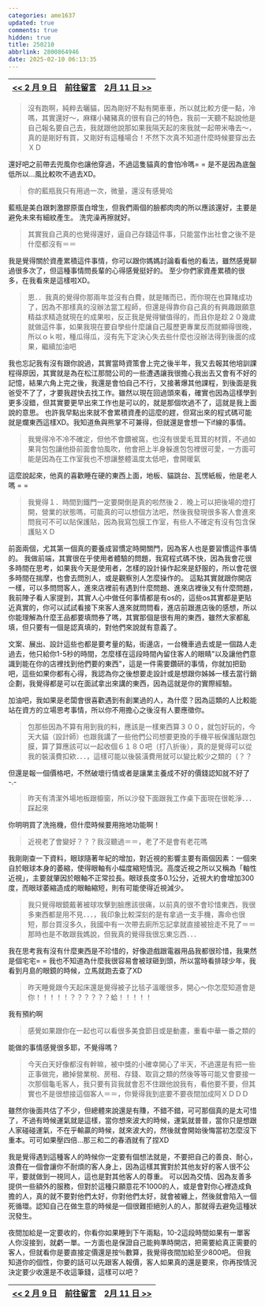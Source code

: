 ```yaml
---
categories: ame1637
updated: true
comments: true
hidden: true
title: 250210
abbrlink: 2800864946
date: 2025-02-10 06:13:35
---
```


| <a href="/ame1637/3325445975"><< 2 月 9 日</a> | <a href="javascript:void(0)" onclick="scrollToComments(event)">前往留言</a> | <a href="/ame1637/3522625060">  2月 11 日 >></a> |
| :---------------------------------------------: | :-------------------------------------------------------------------------: | :----------------------------: |

>沒有跑啊，純粹去曬貓，因為剛好不點有開車車，所以就比較方便一點，冷嗎，其實還好～，麻糬小豬豬真的很有自己的特色，我前一天聽不點說他是自己報名要自己去，我就跟他說那如果我隔天起的來我就一起帶米嚕去～，真的是剛好有買，又剛好有這種場合！不然下次真不知道什麼時候要穿出去ＸＤ

還好吧之前帶去兜風你也讓他穿過，不過這隻貓真的會怕冷嗎= =
是不是因為底盤低所以...風比較吹不過去XD。

>你的藍瓶我只有用過一次，微量，還沒有感覺哈

藍瓶是美白跟刺激膠原蛋白增生，但我們兩個的臉都肉肉的所以應該還好，主要是避免未來有細紋產生。
洗完澡再擦就好。

>其實我自己真的也覺得還好，逼自己存錢這件事，只能當作出社會之後不是什麼都沒有＝＝

我是覺得關於資產累積這件事情，你可以跟你媽媽討論看看他的看法，雖然感覺聊過很多次了，但這種事情問長輩的心得感覺挺好的。
至少你們家資產累積的很多，在我看來是這樣啦XD。

> 恩．．我真的覺得你那兩年並沒有白費，就是賭而已，而你現在也算賭成功了，因為不那樣真的沒辦法當工程師，但還是得靠你自己真的有興趣跟願意精益求精造就現在的成果啦，反正我是覺得蠻值得的，而且你是趁２０幾歲就做這件事，如果我現在要自學些什麼讓自己履歷更專業反而就顯得很晚，所以ｏｋ啦，種瓜得瓜，沒有先下定決心失去些什麼也沒辦法得到後面的成果，繼續加油吧

我也忘記我有沒有跟你說過，其實當時資策會上完之後半年，我又去報其他培訓課程得原因，其實就是為在松江那間公司的一些遭遇讓我很擔心我出去又會有不好的記憶，結果六角上完之後，我還是會怕自己不行，又接著爆其他課程，到後面是我爸受不了了，才要我趕快去找工作。雖然以現在回過頭來看，確實也因為這樣學到更多沒錯，但其實要更早出來工作也是可以的，就是那個坎過不了，這就是我上面說的意思。
也許我早點出來就不會累積資產的這麼的趕，但寫出來的程式碼可能就是爛東西這樣XD。我知道魚與熊掌不可兼得，但就還是會想一下if線的事情。

>我覺得冷不冷不確定，但他不會鑽被窩，也沒有很愛毛茸茸的材質，不過如果背包包讓他掛前面會怕風吹，他會把上半身躲進包包裡很可愛，一方面可能是因為在工作室我也不想讓整體溫度太低吧，會開暖氣

這麼說起來，他真的喜歡睡在硬的東西上面，地板、貓跳台、瓦愣紙板，他是老人嗎 = =

>我覺得１．時間到鐵門一定要開倒是真的啦然後２．晚上可以把後場的燈打開，營業的狀態嗎，可能真的可以想個方法吧，然後我發現很多客人會進來問我可不可以貼保護貼，因為我寫包膜工作室，有些人不確定有沒有包含保護貼ＸＤ

前面兩個，尤其第一個真的要養成習慣定時開關門，因為客人也是要習慣這件事情的。
我做前端，其實很在乎使用者體驗的問題，我寫程式碼不快，因為我會花很多時間在思考，如果我今天是使用者，怎樣的設計操作起來是舒服的，所以會花很多時間在揣摩，也會去問別人，或是觀察別人怎麼操作的。
這點其實就跟你開店一樣，可以多問問客人，進來店裡前有遇到什麼問題、進來店裡後又有什麼問題，我前陣子看人家提到，其實人心中做任何事情都是有os的，這些os其實都是更貼近真實的，你可以試試看接下來客人進來就問問看，進店前跟進店後的感想，所以你能理解為什麼王品都要填問券了嗎，其實那個是很有用的東西，雖然大家都亂填，但只要有一個是認真填的，對他們來說就有意義了。

文案、展出、設計這些也都是要考量的點，街邊店，一台機車過去或是一個路人走過去，他只給你1-5秒的時間，怎麼樣在這段時間內留住客人的眼睛"以及讓他們意識到能在你的店裡找到他們要的東西"，這是一件需要鑽研的事情，你就加把勁吧，這些如果你都有心得，我認為你之後想要走設計或是想跟你姊姊一樣去當行銷企劃，我覺得都是可以在面試拿出來講的東西，因為這就是你的實際經驗。

加油吧，我如果是老闆會很喜歡遇到有創業過的人，為什麼？因為這類的人比較能站在資方的立場思考事情，所以你不用擔心之後沒有人要應徵你。

>包那些因為不算有用到我的料，應該是一樣東西算３００，就包好玩的，今天大貓（設計師）也跟我講了一些他們公司想要更換的手機平板保護貼跟包膜，算了算應該可以一起收個６１８０吧（打八折後），真的是覺得可以從我的裝潢費扣欸．．．，這樣可能以後裝潢費用就可以變比較少之類的（？？

但還是報一個價格吧，不然破壞行情或者是讓業主養成不好的價錢認知就不好了 -.-

>昨天有清潔外場地板跟櫥窗，所以沙發下面跟我工作桌下面現在很乾淨．．．踩起來

你明明買了洗拖機，但什麼時候要用拖地功能啊！

> 近視老了會變好？？？我沒聽過＝＝，老了不是會有老花嗎

我剛剛查一下資料，眼球隨著年紀的增加，對近視的影響主要有兩個因素：一個來自於眼球本身的萎縮，使得眼軸有小幅度縮短情況。高度近視之所以又稱為「軸性近視」，主要就肇因於眼軸不正常拉長。眼球長度多0.1公分，近視大約會增加300度，而眼球萎縮造成的眼軸縮短，則有可能使得近視減少。

> 我只覺得眼鏡戴著被球攻擊到臉應該很痛，以前真的很不會珍惜東西，我很多東西都是用不見．．．，我印象比較深刻的是有拿過一支手機，壽命也很短，那台買沒多久，我國中有一次帶去廁所忘記拿就直接被撿走不見了＝＝那時也是不敢跟我媽說，但我真的覺得我很忘東忘西．．．

我在思考我有沒有什麼東西是不珍惜的，好像遊戲跟電器用品我都很珍惜，我果然是個宅宅= =
我也不知道為什麼我很容易會被球砸到頭，所以當時看排球少年，我看到月島的眼鏡的時候，立馬就跑去查了XD

> 昨天睡覺跟今天起床還是覺得被子比毯子溫暖很多，開心～你怎麼知道會是你！！！！！？？？？？？蛤！！！！！

我有預約啊

> 感覺如果跟你在一起也可以看很多美食節目或是動畫，重看中華一番之類的

能做的事情感覺很多耶，不覺得嗎？

> 今天白天好像都沒有幹嘛，被中獎的小確幸開心了半天，不過還是有把一些正事做完，繳掉營業稅、房租、存錢、取貨之類的然後等等可能又會要接一次那個龜毛客人，我只要有貨我就會忍不住跟他說我有，看他要不要，但其實也不是很想接這個客人＝＝，你覺得我到底要不要夜間加成阿ＸＤＤＤ

雖然你後面共估了不少，但總體來說還是有賺，不錯不錯，可可那個真的是太可惜了，不過有時候運氣就是這樣，當你想來波大的時候，運氣就普普，當你只是想跟人家碰碰運氣，不在乎輸贏的時候，就來波大的，然後就會開始後悔當初怎麼沒下重本。可可如果壓四倍...那三和二的春酒就有了捏XD

我是覺得遇到這種客人的時候你一定要有個想法就是，不要把自己的善良、耐心，浪費在一個會讓你不耐煩的客人身上，因為這樣其實對於其他友好的客人很不公平，要就做到一視同人，這也是對其他客人的尊重。
可以因為交情、因為友善多提供一些額外的服務，但對於這種只願意花不1000的人，或是會對你心裡造成負擔的人，真的就不要對他們太好，你對他們太好，就會被纏上，然後就會陷入一個死循環。認知自己在做生意的時候是一個很難拒絕別人的人，那就得去避免這種狀況發生。

夜間加給是一定要收的，你看你如果睡到下午兩點，10-2這段時間如果有一單客人你沒接到，就虧一單。一方面也是保證自己能夠準時開店，把需要給真正需要的客人，但就看你是要直接定價還是按％數算，我覺得夜間加給至少800吧。
但我知道你的個性，你要的話可以先跟客人報價，客人如果真的還是要來，你再按情況決定要少收還是不收這筆錢，這樣可以吧？

| <a href="/ame1637/3325445975"><< 2 月 9 日</a>  | <a href="javascript:void(0)" onclick="scrollToComments(event)">前往留言</a> | <a href="/ame1637/3522625060">  2月 11 日 >></a> |
| :---------------------------------------------: | :-------------------------------------------------------------------------: | :---------------------------: |

<script>
document.addEventListener('DOMContentLoaded', function() {
    window.scrollToComments = function(event) {
        event.preventDefault();
        document.getElementById('disqus_thread').scrollIntoView({
            behavior: 'smooth'
        });
    }

    window.scrollToTop = function(event) {
        event.preventDefault();
        window.scrollTo({
            top: 0,
            behavior: 'smooth'
        });
    }
});
</script>
